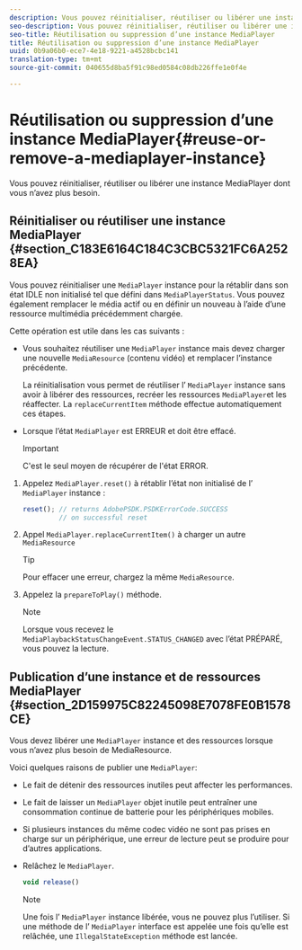 ```yaml
---
description: Vous pouvez réinitialiser, réutiliser ou libérer une instance MediaPlayer dont vous n’avez plus besoin.
seo-description: Vous pouvez réinitialiser, réutiliser ou libérer une instance MediaPlayer dont vous n’avez plus besoin.
seo-title: Réutilisation ou suppression d’une instance MediaPlayer
title: Réutilisation ou suppression d’une instance MediaPlayer
uuid: 0b9a06b0-ece7-4e18-9221-a4528bcbc141
translation-type: tm+mt
source-git-commit: 040655d8ba5f91c98ed0584c08db226ffe1e0f4e

---
```



# Réutilisation ou suppression d’une instance MediaPlayer{#reuse-or-remove-a-mediaplayer-instance}

Vous pouvez réinitialiser, réutiliser ou libérer une instance MediaPlayer dont vous n’avez plus besoin.

## Réinitialiser ou réutiliser une instance MediaPlayer {#section_C183E6164C184C3CBC5321FC6A2528EA}

Vous pouvez réinitialiser une `MediaPlayer` instance pour la rétablir dans son état IDLE non initialisé tel que défini dans `MediaPlayerStatus`. Vous pouvez également remplacer le média actif ou en définir un nouveau à l’aide d’une ressource multimédia précédemment chargée.

Cette opération est utile dans les cas suivants :

* Vous souhaitez réutiliser une `MediaPlayer` instance mais devez charger une nouvelle `MediaResource` (contenu vidéo) et remplacer l’instance précédente.

   La réinitialisation vous permet de réutiliser l’ `MediaPlayer` instance sans avoir à libérer des ressources, recréer les ressources `MediaPlayer`et les réaffecter. La `replaceCurrentItem` méthode effectue automatiquement ces étapes.

* Lorsque l’état `MediaPlayer` est ERREUR et doit être effacé.

   >[!IMPORTANT]
   >
   >C&#39;est le seul moyen de récupérer de l&#39;état ERROR.

1. Appelez `MediaPlayer.reset()` à rétablir l’état non initialisé de l’ `MediaPlayer` instance :

   ```js
   reset(); // returns AdobePSDK.PSDKErrorCode.SUCCESS 
            // on successful reset
   ```

1. Appel `MediaPlayer.replaceCurrentItem()` à charger un autre `MediaResource`

   >[!TIP]
   >
   >Pour effacer une erreur, chargez la même `MediaResource`.

1. Appelez la `prepareToPlay()` méthode.

   >[!NOTE]
   >
   >Lorsque vous recevez le `MediaPlaybackStatusChangeEvent.STATUS_CHANGED` avec l’état PRÉPARÉ, vous pouvez  la lecture.

## Publication d’une instance et de ressources MediaPlayer {#section_2D159975C82245098E7078FE0B1578CE}

Vous devez libérer une `MediaPlayer` instance et des ressources lorsque vous n’avez plus besoin de MediaResource.

Voici quelques raisons de publier une `MediaPlayer`:

* Le fait de détenir des ressources inutiles peut affecter les performances.
* Le fait de laisser un `MediaPlayer` objet inutile peut entraîner une consommation continue de batterie pour les périphériques mobiles.
* Si plusieurs instances du même codec vidéo ne sont pas prises en charge sur un périphérique, une erreur de lecture peut se produire pour d’autres applications.

* Relâchez le `MediaPlayer`.

   ```js
   void release()
   ```

   >[!NOTE]
   >
   >Une fois l’ `MediaPlayer` instance libérée, vous ne pouvez plus l’utiliser. Si une méthode de l’ `MediaPlayer` interface est appelée une fois qu’elle est relâchée, une `IllegalStateException` méthode est lancée.

